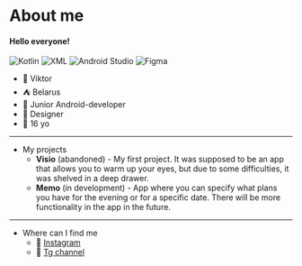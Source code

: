 # About me


#### Hello everyone!
![Kotlin](https://img.shields.io/badge/-Kotlin-ffffff?style=flat&logo=kotlin)
![XML](https://img.shields.io/badge/-XML-ffffff?style=flat)
![Android Studio](https://img.shields.io/badge/-Android%20Studio-ffffff?style=flat&logo=android)
![Figma](https://img.shields.io/badge/-Figma-ffffff?style=flat&logo=figma)

   + :seedling: Viktor
   + :tent: Belarus
   + :crescent_moon: Junior Android-developer
   + :bookmark_tabs: Designer
   + :green_book: 16 yo
___
+ My projects
   + **Visio** (abandoned) - My first project. It was supposed to be an app that allows you to warm up your eyes, but due to some difficulties, it was shelved in a deep drawer.
   + **Memo** (in development) - App where you can specify what plans you have for the evening or for a specific date. There will be more functionality in the app in the future.
___
+ Where can I find me
   + :ferris_wheel: [Instagram](https://www.instagram.com/track_.of?igsh=cGFjNTF6bDcwMjkx)
   + :stars: [Tg channel](https://t.me/nodevop)
